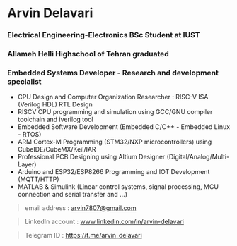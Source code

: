 # Arvin Delavari
### Electrical Engineering-Electronics BSc Student at IUST
### Allameh Helli Highschool of Tehran graduated
### Embedded Systems Developer - Research and development specialist

- CPU Design and Computer Organization Researcher : RISC-V ISA (Verilog HDL) RTL Design
- RISCV CPU programming and simulation using GCC/GNU compiler toolchain and iverilog tool
- Embedded Software Development (Embedded C/C++ - Embedded Linux - RTOS)
- ARM Cortex-M Programming (STM32/NXP microcontrollers) using CubeIDE/CubeMX/Keil/IAR
-  Professional PCB Designing using Altium Designer (Digital/Analog/Multi-Layer)
- Arduino and ESP32/ESP8266 Programming and IOT Development (MQTT/HTTP)
- MATLAB & Simulink (Linear control systems, signal processing, MCU connection and serial transfer and …)
> email address    : arvin7807@gmail.com

> LinkedIn account : www.linkedin.com/in/arvin-delavari

> Telegram  ID     : https://t.me/arvin_delavari
